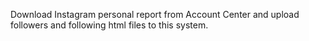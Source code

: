 Download Instagram personal report from Account Center and upload followers and following html files to this system. 
